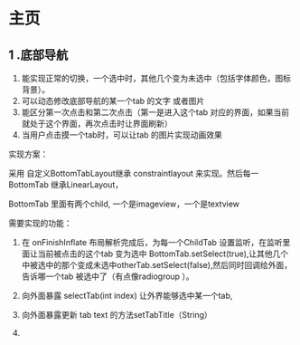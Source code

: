 # 主页



## 1 .底部导航

1. 能实现正常的切换，一个选中时，其他几个变为未选中（包括字体颜色，图标背景）。
2. 可以动态修改底部导航的某一个tab 的文字 或者图片
3. 能区分第一次点击和第二次点击（第一是进入这个tab 对应的界面，如果当前就处于这个界面，再次点击时让界面刷新）
4. 当用户点击摸一个tab时，可以让tab 的图片实现动画效果





实现方案：

采用 自定义BottomTabLayout继承 constraintlayout  来实现。然后每一 BottomTab  继承LinearLayout，

BottomTab   里面有两个child, 一个是imageview，一个是textview

需要实现的功能：

 1.  在 onFinishInflate 布局解析完成后，为每一个ChildTab 设置监听，在监听里面让当前被点击的这个tab 变为选中  BottomTab.setSelect(true),让其他几个中被选中的那个变成未选中otherTab.setSelect(false),然后同时回调给外面，告诉哪一个tab 被选中了（有点像radiogroup ）。

 2.  向外面暴露 selectTab(int index) 让外界能够选中某一个tab,

 3.  向外面暴露更新 tab  text 的方法setTabTitle（String）

 4.  ​

     ​

